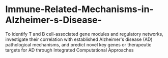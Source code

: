 # Immune-Related-Mechanisms-in-Alzheimer-s-Disease-
To identify T and B cell-associated gene modules and regulatory networks, investigate their correlation with established Alzheimer's disease (AD) pathological mechanisms, and predict novel key genes or therapeutic targets for AD through Integrated Computational Approaches
